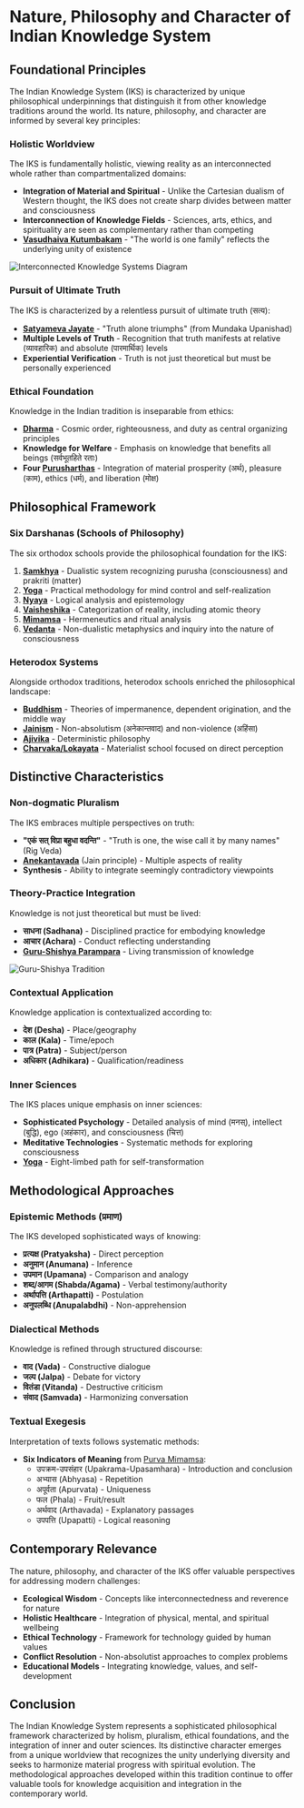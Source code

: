 # Nature, Philosophy and Character of Indian Knowledge System

## Foundational Principles

The Indian Knowledge System (IKS) is characterized by unique philosophical underpinnings that distinguish it from other knowledge traditions around the world. Its nature, philosophy, and character are informed by several key principles:

### Holistic Worldview

The IKS is fundamentally holistic, viewing reality as an interconnected whole rather than compartmentalized domains:

- **Integration of Material and Spiritual** - Unlike the Cartesian dualism of Western thought, the IKS does not create sharp divides between matter and consciousness
- **Interconnection of Knowledge Fields** - Sciences, arts, ethics, and spirituality are seen as complementary rather than competing
- **[Vasudhaiva Kutumbakam](https://en.wikipedia.org/wiki/Vasudhaiva_Kutumbakam)** - "The world is one family" reflects the underlying unity of existence

![Interconnected Knowledge Systems Diagram](https://upload.wikimedia.org/wikipedia/commons/thumb/f/f0/Dharmic_Traditions_in_India.svg/800px-Dharmic_Traditions_in_India.svg.png)

### Pursuit of Ultimate Truth

The IKS is characterized by a relentless pursuit of ultimate truth (सत्य):

- **[Satyameva Jayate](https://en.wikipedia.org/wiki/Satyameva_Jayate)** - "Truth alone triumphs" (from Mundaka Upanishad)
- **Multiple Levels of Truth** - Recognition that truth manifests at relative (व्यावहारिक) and absolute (पारमार्थिक) levels
- **Experiential Verification** - Truth is not just theoretical but must be personally experienced

### Ethical Foundation

Knowledge in the Indian tradition is inseparable from ethics:

- **[Dharma](https://en.wikipedia.org/wiki/Dharma)** - Cosmic order, righteousness, and duty as central organizing principles
- **Knowledge for Welfare** - Emphasis on knowledge that benefits all beings (सर्वभूतहिते रताः)
- **Four [Purusharthas](https://en.wikipedia.org/wiki/Purusharthas)** - Integration of material prosperity (अर्थ), pleasure (काम), ethics (धर्म), and liberation (मोक्ष)

## Philosophical Framework

### Six Darshanas (Schools of Philosophy)

The six orthodox schools provide the philosophical foundation for the IKS:

1. **[Samkhya](https://en.wikipedia.org/wiki/Samkhya)** - Dualistic system recognizing purusha (consciousness) and prakriti (matter)
2. **[Yoga](https://en.wikipedia.org/wiki/Yoga)** - Practical methodology for mind control and self-realization
3. **[Nyaya](https://en.wikipedia.org/wiki/Nyaya)** - Logical analysis and epistemology
4. **[Vaisheshika](https://en.wikipedia.org/wiki/Vaisheshika)** - Categorization of reality, including atomic theory
5. **[Mimamsa](https://en.wikipedia.org/wiki/M%C4%ABm%C4%81%E1%B9%83s%C4%81)** - Hermeneutics and ritual analysis
6. **[Vedanta](https://en.wikipedia.org/wiki/Vedanta)** - Non-dualistic metaphysics and inquiry into the nature of consciousness

### Heterodox Systems

Alongside orthodox traditions, heterodox schools enriched the philosophical landscape:

- **[Buddhism](https://en.wikipedia.org/wiki/Buddhism)** - Theories of impermanence, dependent origination, and the middle way
- **[Jainism](https://en.wikipedia.org/wiki/Jainism)** - Non-absolutism (अनेकान्तवाद) and non-violence (अहिंसा)
- **[Ajivika](https://en.wikipedia.org/wiki/Ajivika)** - Deterministic philosophy
- **[Charvaka/Lokayata](https://en.wikipedia.org/wiki/Charvaka)** - Materialist school focused on direct perception

## Distinctive Characteristics

### Non-dogmatic Pluralism

The IKS embraces multiple perspectives on truth:

- **"एकं सत् विप्रा बहुधा वदन्ति"** - "Truth is one, the wise call it by many names" (Rig Veda)
- **[Anekantavada](https://en.wikipedia.org/wiki/Anekantavada)** (Jain principle) - Multiple aspects of reality
- **Synthesis** - Ability to integrate seemingly contradictory viewpoints

### Theory-Practice Integration

Knowledge is not just theoretical but must be lived:

- **साधना (Sadhana)** - Disciplined practice for embodying knowledge
- **आचार (Achara)** - Conduct reflecting understanding
- **[Guru-Shishya Parampara](https://en.wikipedia.org/wiki/Guru%E2%80%93shishya_tradition)** - Living transmission of knowledge

![Guru-Shishya Tradition](https://upload.wikimedia.org/wikipedia/commons/thumb/b/b8/Guru_giving_diksha.jpg/800px-Guru_giving_diksha.jpg)

### Contextual Application

Knowledge application is contextualized according to:

- **देश (Desha)** - Place/geography
- **काल (Kala)** - Time/epoch
- **पात्र (Patra)** - Subject/person
- **अधिकार (Adhikara)** - Qualification/readiness

### Inner Sciences

The IKS places unique emphasis on inner sciences:

- **Sophisticated Psychology** - Detailed analysis of mind (मनस्), intellect (बुद्धि), ego (अहंकार), and consciousness (चित्त)
- **Meditative Technologies** - Systematic methods for exploring consciousness
- **[Yoga](https://en.wikipedia.org/wiki/Yoga)** - Eight-limbed path for self-transformation

## Methodological Approaches

### Epistemic Methods (प्रमाण)

The IKS developed sophisticated ways of knowing:

- **प्रत्यक्ष (Pratyaksha)** - Direct perception
- **अनुमान (Anumana)** - Inference
- **उपमान (Upamana)** - Comparison and analogy
- **शब्द/आगम (Shabda/Agama)** - Verbal testimony/authority
- **अर्थापत्ति (Arthapatti)** - Postulation
- **अनुपलब्धि (Anupalabdhi)** - Non-apprehension

### Dialectical Methods

Knowledge is refined through structured discourse:

- **वाद (Vada)** - Constructive dialogue
- **जल्प (Jalpa)** - Debate for victory
- **वितंडा (Vitanda)** - Destructive criticism
- **संवाद (Samvada)** - Harmonizing conversation

### Textual Exegesis

Interpretation of texts follows systematic methods:

- **Six Indicators of Meaning** from [Purva Mimamsa](https://en.wikipedia.org/wiki/M%C4%ABm%C4%81%E1%B9%83s%C4%81):
  - उपक्रम-उपसंहार (Upakrama-Upasamhara) - Introduction and conclusion
  - अभ्यास (Abhyasa) - Repetition
  - अपूर्वता (Apurvata) - Uniqueness
  - फल (Phala) - Fruit/result
  - अर्थवाद (Arthavada) - Explanatory passages
  - उपपत्ति (Upapatti) - Logical reasoning

## Contemporary Relevance

The nature, philosophy, and character of the IKS offer valuable perspectives for addressing modern challenges:

- **Ecological Wisdom** - Concepts like interconnectedness and reverence for nature
- **Holistic Healthcare** - Integration of physical, mental, and spiritual wellbeing
- **Ethical Technology** - Framework for technology guided by human values
- **Conflict Resolution** - Non-absolutist approaches to complex problems
- **Educational Models** - Integrating knowledge, values, and self-development

## Conclusion

The Indian Knowledge System represents a sophisticated philosophical framework characterized by holism, pluralism, ethical foundations, and the integration of inner and outer sciences. Its distinctive character emerges from a unique worldview that recognizes the unity underlying diversity and seeks to harmonize material progress with spiritual evolution. The methodological approaches developed within this tradition continue to offer valuable tools for knowledge acquisition and integration in the contemporary world.
